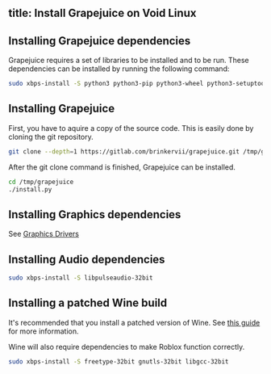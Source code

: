 title: Install Grapejuice on Void Linux
---
## Installing Grapejuice dependencies

Grapejuice requires a set of libraries to be installed and to be run. These dependencies can be installed by running the
following command:

```sh
sudo xbps-install -S python3 python3-pip python3-wheel python3-setuptools python3-cairo python3-gobject cairo-devel desktop-file-utils xdg-user-dirs gtk-update-icon-cache shared-mime-info pkg-config gobject-introspection
```

## Installing Grapejuice

First, you have to aquire a copy of the source code. This is easily done by cloning the git repository.

```sh
git clone --depth=1 https://gitlab.com/brinkervii/grapejuice.git /tmp/grapejuice
```

After the git clone command is finished, Grapejuice can be installed.

```sh
cd /tmp/grapejuice
./install.py
```

## Installing Graphics dependencies

See [Graphics Drivers](https://docs.voidlinux.org/config/graphical-session/graphics-drivers/index.html)

## Installing Audio dependencies

```sh
sudo xbps-install -S libpulseaudio-32bit
```

## Installing a patched Wine build

It's recommended that you install a patched version of Wine. See [this guide](../Guides/Installing-Wine)
for more information.

Wine will also require dependencies to make Roblox function correctly.

```sh
sudo xbps-install -S freetype-32bit gnutls-32bit libgcc-32bit
```

